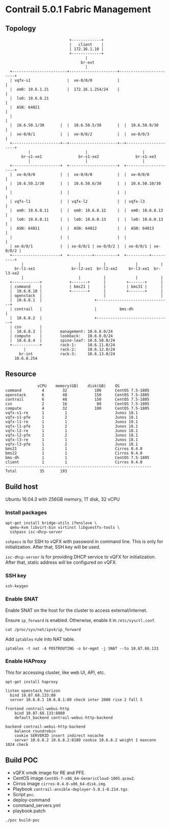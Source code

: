 
# Contrail 5.0.1 Fabric Management

## Topology

```
                            +-------------+
                            |   client    |
                            | 172.16.1.10 |
                            +-------------+
                                   |
                                 br-ext
                                   |
  +------------------------+---------------------+------------------------+
  | vqfx-s1                |  xe-0/0/0           |                        |
  |  em0: 10.6.1.21        |  172.16.1.254/24    |                        |
  |  lo0: 10.6.0.21                                                       |
  |  ASN: 64021                                                           |
  |                                                                       |
  |  10.6.50.1/30       |  |  10.6.50.5/30       |  |  10.6.50.9/30       |
  |  xe-0/0/1           |  |  xe-0/0/2           |  |  xe-0/0/3           |
  +---------------------+--+---------------------+--+---------------------+
          |                        |                        |
       br-s1-xe1                br-s1-xe2                br-s1-xe3
          |                        |                        |
  +---------------------+  +---------------------+  +---------------------+
  |  xe-0/0/0           |  |  xe-0/0/0           |  |  xe-0/0/0           |
  |  10.6.50.2/30       |  |  10.6.50.6/30       |  |  10.6.50.10/30      |
  |                     |  |                     |  |                     |
  | vqfx-l1             |  | vqfx-l2             |  | vqfx-l3             |
  |  em0: 10.6.8.11     |  |  em0: 10.6.8.12     |  |  em0: 10.6.8.13     |
  |  lo0: 10.6.0.11     |  |  lo0: 10.6.0.13     |  |  lo0: 10.6.0.13     |
  |  ASN: 64011         |  |  ASN: 64012         |  |  ASN: 64013         |
  |                     |  |                     |  |                     |
  | xe-0/0/1            |  | xe-0/0/1 | xe-0/0/2 |  | xe-0/0/1 | xe-0/0/2 |
  +---------------------+  +----------+----------+  +----------+----------+
       |                        |          |             |          |
    br-l1-xe1                br-l2-xe1  br-l2-xe2     br-l3-xe1  br-l3-xe2
       |                        |          |             |          |
  +------------+            +-------+      |         +-------+      |
  | command    |            | bms21 |      |         | bms31 |      |
  |  10.6.8.10 |            +-------+      |         +-------+      |
  | openstack  |                           |                        |
  |  10.6.8.1  |                       +--------------------------------+
  | contrail   |                       |          bms-dh                |
  |  10.6.8.2  |                       +--------------------------------+
  | csn        |
  |  10.6.8.3  |        management: 10.6.8.0/24
  | compute    |        lookback:   10.6.0.0/24
  |  10.6.8.4  |        spine-leaf: 10.6.50.0/24
  +------------+        rack-1:     10.6.11.0/24
        |               rack-2:     10.6.12.0/24
      br-int            rack-3:     10.6.13.0/24
    10.6.8.254
```


## Resource
```
              vCPU    memory(GB)    disk(GB)    OS
command         4        32            100      CentOS 7.5-1805
openstack       6        48            150      CentOS 7.5-1805
contrail        6        48            150      CentOS 7.5-1805
csn             2        16             80      CentOS 7.5-1805
compute         4        32            100      CentOS 7.5-1805
vqfx-s1-re      1         1                     Junos 18.1
vqfx-s1-pfe     1         2                     Junos 18.1
vqfx-l1-re      1         1                     Junos 18.1
vqfx-l1-pfe     1         2                     Junos 18.1
vqfx-l2-re      1         1                     Junos 18.1
vqfx-l2-pfe     1         2                     Junos 18.1
vqfx-l3-re      1         1                     Junos 18.1
vqfx-l3-pfe     1         2                     Junos 18.1
bms21           1         1                     Cirros 0.4.0
bms22           1         1                     Cirros 0.4.0
bms-dh          1         1                     CentOS 7.5-1805
client          1         1                     Cirros 0.4.0
----------------------------------------------------------------
Total          35       193
```


## Build host

Ubuntu 16.04.3 with 256GB memory, 1T disk, 32 vCPU

### Install packages

```
apt-get install bridge-utils ifenslave \
  qemu-kvm libvirt-bin virtinst libguestfs-tools \
  sshpass isc-dhcp-server
```

`sshpass` is for SSH to vQFX with password in command line. This is only for initialization. After that, SSH key will be used.

`isc-dhcp-server` is for providing DHCP service to vQFX for initialization. After that, static address will be configured on vQFX.

### SSH key
```
ssh-keygen
```

### Enable SNAT

Enable SNAT on the host for the cluster to access external/internet.

Ensure `ip_forward` is enabled. Otherwise, enable it in `/etc/sysctl.conf`.
```
cat /proc/sys/net/ipv4/ip_forward
```

Add `iptables` rule into NAT table.
```
iptables -t nat -A POSTROUTING -o br-mgmt -j SNAT --to 10.87.68.133
```

### Enable HAProxy

This for accessing cluster, like web UI, API, etc.
```
apt-get install haproxy
```

```
listen openstack_horizon
  bind 10.87.68.133:80
  server 10.6.8.1 10.6.8.1:80 check inter 2000 rise 2 fall 5

frontend contrail-webui-http
    bind 10.87.68.133:8080
    default_backend contrail-webui-http-backend

backend contrail-webui-http-backend
    balance roundrobin
    cookie SERVERID insert indirect nocache
    server 10.6.8.2 10.6.8.2:8180 cookie 10.6.8.2 weight 1 maxconn 1024 check
```

## Build POC

* vQFX vmdk image for RE and PFE.
* CentOS image `CentOS-7-x86_64-GenericCloud-1805.qcow2`.
* Cirros image `cirros-0.4.0-x86_64-disk.img`.
* Playbook `contrail-ansible-deployer-5.0.1-0.214.tgz`.
* Script `poc`.
* deploy-command
* command_servers.yml
* playbook.patch

```
./poc build-poc
```



